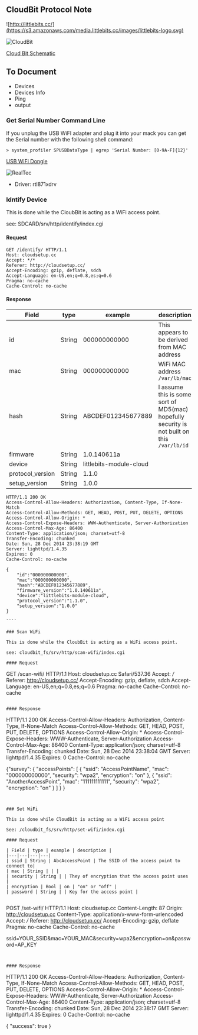 ## CloudBit Protocol Note

![http://littlebits.cc/](https://s3.amazonaws.com/media.littlebits.cc/images/littlebits-logo.svg) 

![CloudBit](https://s3.amazonaws.com/lb-spree/spree/products/2403/large/Cloud_1LR.jpg)

[Cloud Bit Schematic](https://github.com/littlebitselectronics/eagle-files/tree/master/WIRE/LB_BIT_w20_CLOUD/LB_BIT_w20_cloudV1-(3_3)OHW)

## To Document

* Devices
* Devices Info
* Ping
* output

### Get Serial Number Command Line

If you unplug the USB WiFI adapter and plug it into your mack you can get the Serial number with the following shell command:

`````
> system_profiler SPUSBDataType | egrep 'Serial Number: [0-9A-F]{12}'

`````

[USB WiFi Dongle](http://www.realtek.com.tw/products/productsView.aspx?Langid=1&PFid=48&Level=5&Conn=4&ProdID=228)

![RealTec](http://pingbin.com/wp-content/uploads/2012/12/jpeg-300x253.)

* Driver: rtl871xdrv

### Idntify Device

This is done while the CloubBit is acting as a WiFi access point.

see: SDCARD/srv/http/identify/index.cgi

#### Request

`````
GET /identify/ HTTP/1.1
Host: cloudsetup.cc
Accept: */*
Referer: http://cloudsetup.cc/
Accept-Encoding: gzip, deflate, sdch
Accept-Language: en-US,en;q=0.8,es;q=0.6
Pragma: no-cache
Cache-Control: no-cache

`````

#### Response

| Field | type | example | description |
|---|---|---|---|
| id | String | 000000000000 |This appears to be derived from MAC address|
| mac | String | 000000000000 |WiFi MAC address `/var/lb/mac`|
| hash | String | ABCDEF012345677889 |I assume this is some sort of MD5(mac) hopefully security is not built on this `/var/lb/id`|
| firmware | String | 1.0.140611a | |
| device | String | littlebits-module-cloud | |
| protocol_version | String | 1.1.0 | |
| setup_version | String | 1.0.0 | |


`````
HTTP/1.1 200 OK
Access-Control-Allow-Headers: Authorization, Content-Type, If-None-Match
Access-Control-Allow-Methods: GET, HEAD, POST, PUT, DELETE, OPTIONS
Access-Control-Allow-Origin: *
Access-Control-Expose-Headers: WWW-Authenticate, Server-Authorization
Access-Control-Max-Age: 86400
Content-Type: application/json; charset=utf-8
Transfer-Encoding: chunked
Date: Sun, 28 Dec 2014 23:38:19 GMT
Server: lighttpd/1.4.35
Expires: 0
Cache-Control: no-cache

{
	"id":"000000000000",
	"mac":"000000000000",
	"hash":"ABCDEF012345677889",
	"firmware_version":"1.0.140611a",
	"device":"littlebits-module-cloud",
	"protocol_version":"1.1.0",
	"setup_version":"1.0.0"
}

````

### Scan WiFi

This is done while the CloubBit is acting as a WiFi access point.

see: cloudbit_fs/srv/http/scan-wifi/index.cgi 

#### Request

`````
GET /scan-wifi/ HTTP/1.1
Host: cloudsetup.cc
Safari/537.36
Accept: */*
Referer: http://cloudsetup.cc/
Accept-Encoding: gzip, deflate, sdch
Accept-Language: en-US,en;q=0.8,es;q=0.6
Pragma: no-cache
Cache-Control: no-cache

`````

#### Response

`````
HTTP/1.1 200 OK
Access-Control-Allow-Headers: Authorization, Content-Type, If-None-Match
Access-Control-Allow-Methods: GET, HEAD, POST, PUT, DELETE, OPTIONS
Access-Control-Allow-Origin: *
Access-Control-Expose-Headers: WWW-Authenticate, Server-Authorization
Access-Control-Max-Age: 86400
Content-Type: application/json; charset=utf-8
Transfer-Encoding: chunked
Date: Sun, 28 Dec 2014 23:38:04 GMT
Server: lighttpd/1.4.35
Expires: 0
Cache-Control: no-cache

{"survey": {
	"accessPoints":
		[
			{
				"ssid": "AccessPointName",
				"mac": "000000000000",
				"security": "wpa2",
				"encryption": "on"
			},
			{
				"ssid": "AnotherAccessPoint",
				"mac": "111111111111",
				"security": "wpa2",
				"encryption": "on"
			}
		]
	}
}

`````


### Set WiFi

This is done while CloudBit is acting as a WiFi access point

See: /cloudbit_fs/srv/http/set-wifi/index.cgi

#### Request

| Field | type | example | description |
|---|---|---|---|
| ssid | String | AbcAccessPoint | The SSID of the access point to connect to|
| mac | String | | |
| security | String | | They of encryption that the access point uses |
| encryption | Bool | on | "on" or "off" |
| password | String | | Key for the access point |


`````
POST /set-wifi/ HTTP/1.1
Host: cloudsetup.cc
Content-Length: 87
Origin: http://cloudsetup.cc
Content-Type: application/x-www-form-urlencoded
Accept: */*
Referer: http://cloudsetup.cc/
Accept-Encoding: gzip, deflate
Pragma: no-cache
Cache-Control: no-cache

ssid=YOUR_SSID&mac=YOUR_MAC&security=wpa2&encryption=on&password=AP_KEY

`````


#### Response

`````
HTTP/1.1 200 OK
Access-Control-Allow-Headers: Authorization, Content-Type, If-None-Match
Access-Control-Allow-Methods: GET, HEAD, POST, PUT, DELETE, OPTIONS
Access-Control-Allow-Origin: *
Access-Control-Expose-Headers: WWW-Authenticate, Server-Authorization
Access-Control-Max-Age: 86400
Content-Type: application/json; charset=utf-8
Transfer-Encoding: chunked
Date: Sun, 28 Dec 2014 23:38:17 GMT
Server: lighttpd/1.4.35
Expires: 0
Cache-Control: no-cache

{ 
    "success": true 
}

`````

